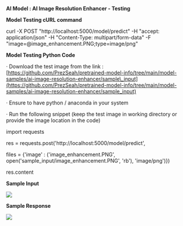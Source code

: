 
**AI Model : AI Image Resolution Enhancer - Testing**

**Model Testing cURL command**

curl -X POST "http://localhost:5000/model/predict" -H "accept: application/json" -H "Content-Type: multipart/form-data" -F "image=@image\_enhancement.PNG;type\=image/png"

**Model Testing Python Code**

· Download the test image from the link :  
 [https://github.com/PrezSeah/pretrained-model-info/tree/main/model-samples/ai-image-resolution-enhancer/sample\_input](https://github.com/PrezSeah/pretrained-model-info/tree/main/model-samples/ai-image-resolution-enhancer/sample_input)

· Ensure to have python / anaconda in your system

· Run the following snippet (keep the test image in working directory or provide the image location in the code)

import requests

res = requests.post('http://localhost:5000/model/predict', 

 files = {'image' : ('image\_enhancement.PNG', open('sample\_input/image\_enhancement.PNG', 'rb'), 'image/png')})

res.content

**Sample Input**

![](https://github.com/PrezSeah/pretrained-model-info/raw/main/model-samples/ai-image-resolution-enhancer/ai-image-resolution-enhancer-testing_files/image002.jpg)

**Sample Response**

![](https://github.com/PrezSeah/pretrained-model-info/raw/main/model-samples/ai-image-resolution-enhancer/ai-image-resolution-enhancer-testing_files/image004.jpg)
